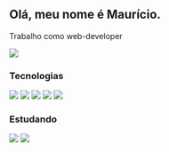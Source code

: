 ## Olá, meu nome é Maurício.

Trabalho como web-developer
<div>

 <img src="https://github-readme-stats.vercel.app/api?username=maudev1&show_icons=true&theme=dracula&include_all_commits=true"></img>

</div>

<h3>Tecnologias</h3>

<div style="display:inline_block">
 
  <img src="https://icongr.am/devicon/html5-original.svg?size=50&color=currentColor" />
  <img src="https://icongr.am/devicon/css3-original.svg?size=50&color=currentColor" /> 
  <img src="https://icongr.am/devicon/javascript-original.svg?size=50&color=currentColor" /> 
  <img src="https://icongr.am/devicon/php-plain.svg?size=50&color=eeeeec" />
  <img src="https://icongr.am/devicon/mysql-plain.svg?size=50&color=currentColor">
 
 
</div>
<h3>Estudando</h3>
<div style="display:inline_block">
  <img src="https://icongr.am/devicon/react-original-wordmark.svg?size=50&color=currentColor" />
  <img src="https://icongr.am/devicon/nodejs-original.svg?size=50&color=4e9a06" />

 

</div>
